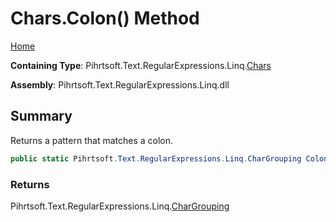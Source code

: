 # Chars\.Colon\(\) Method

[Home](../../../../../../README.md)

**Containing Type**: Pihrtsoft\.Text\.RegularExpressions\.Linq\.[Chars](../README.md)

**Assembly**: Pihrtsoft\.Text\.RegularExpressions\.Linq\.dll

## Summary

Returns a pattern that matches a colon\.

```csharp
public static Pihrtsoft.Text.RegularExpressions.Linq.CharGrouping Colon()
```

### Returns

Pihrtsoft\.Text\.RegularExpressions\.Linq\.[CharGrouping](../../CharGrouping/README.md)

